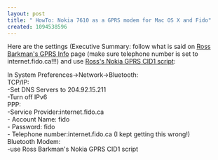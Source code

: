 ```yaml
---
layout: post
title: " HowTo: Nokia 7610 as a GPRS modem for Mac OS X and Fido"
created: 1094538596
---
```

<p>
Here are the settings (Executive Summary: follow what is said on <a href="http://www.taniwha.org.uk/gprs.html">Ross Barkman's GPRS Info</a> page (make sure telephone number is set to internet.fido.ca!!!) and use <a href="http://www.taniwha.org.uk/">Ross's Nokia GPRS CID1 script</a>:
</p><p>
In System Preferences-&gt;Network-&gt;Bluetooth:
<br />TCP/IP:
<br />   -Set DNS Servers to 204.92.15.211
<br />   -Turn off IPv6
<br />PPP:
<br />   -Service Provider:internet.fido.ca
<br />   - Account Name: fido
<br />   - Password: fido
<br />   - Telephone number:internet.fido.ca (I kept getting this wrong!)
<br />Bluetooth Modem:
<br />   -use Ross Barkman's Nokia GPRS CID1 script
</p>


